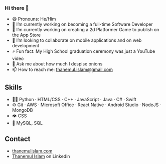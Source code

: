 ### Hi there 👋
 - 😄 Pronouns: He/Him
- 🔭 I’m currently working on becoming a full-time Software Developer
- 🌱 I’m currently working on creating a 2d Platformer Game to publish on the App Store
- 👯 I’m looking to collaborate on mobile applications and on web development
- ⚡ Fun fact: My High School graduation ceremony was just a YouTube video
- 💬 Ask me about how much I despise onions
- 📫 How to reach me: thanemul.islam@gmail.com
<!-- - 🤔 I’m looking for help with ... -->
## Skills
- 👨‍💻 Python · HTML/CSS · C++ · JavaScript · Java · C# · Swift 
- ⚙️ Git · AWS · Microsoft Office · React Native · Android Studio · NodeJS · MongoDB 
- 👁️ CSS
- 💽 MySQL, SQL

## Contact
- [thanemulislam.com](thanemulislam.com)
- [Thanemul Islam]([https://twitter.com/martonlederer](https://www.linkedin.com/in/thanemulislam)) on Linkedin
